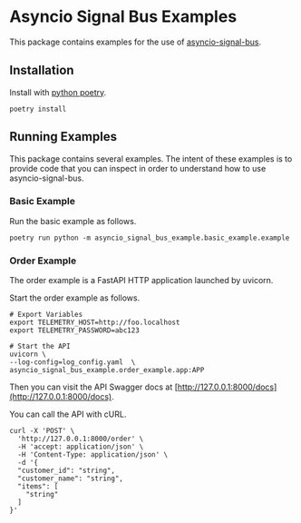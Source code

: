 # Asyncio Signal Bus Examples

This package contains examples for the use of [asyncio-signal-bus](https://github.com/OpenBuildRight/asyncio-signal-bus).

## Installation

Install with [python poetry](https://python-poetry.org/).

```shell
poetry install
```

## Running Examples
This package contains several examples. The intent of these examples is to provide 
code that you can inspect in order to understand how to use asyncio-signal-bus.

### Basic Example
Run the basic example as follows.

```shell
poetry run python -m asyncio_signal_bus_example.basic_example.example
```

### Order Example
The order example is a FastAPI HTTP application launched by uvicorn.

Start the order example as follows.
```shell
# Export Variables
export TELEMETRY_HOST=http://foo.localhost 
export TELEMETRY_PASSWORD=abc123 

# Start the API
uvicorn \
--log-config=log_config.yaml  \
asyncio_signal_bus_example.order_example.app:APP
```

Then you can visit the API Swagger docs at 
[http://127.0.0.1:8000/docs](http://127.0.0.1:8000/docs).

You can call the API with cURL.
```shell
curl -X 'POST' \
  'http://127.0.0.1:8000/order' \
  -H 'accept: application/json' \
  -H 'Content-Type: application/json' \
  -d '{
  "customer_id": "string",
  "customer_name": "string",
  "items": [
    "string"
  ]
}'
```